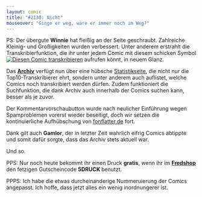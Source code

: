 ```yaml
---
layout: comic
title: "#2130: Nicht"
mouseover: "Ginge er weg, wäre er immer noch im Weg?"
---
```


PS:
Der übergute <strong>Winnie</strong> hat fleißig an der Seite geschraubt. Zahlreiche Kleinig- und Großigkeiten wurden verbessert. Unter anderem erstrahlt die Transkribierfunktion, die ihr unter jedem Comic mit diesem schicken Symbol <a href="http://www.fonflatter.de/archiv/?transcribe&comicid=2633"><img src="http://www.fonflatter.de/bilder/transkript_btn.gif" alt="Diesen Comic transkribieren" /></a> aufrufen könnt, in neuem Glanz.

Das <a href="http://www.fonflatter.de/archiv"><strong>Archiv</strong></a> verfügt nun über eine hübsche <a href="http://www.fonflatter.de/archiv/?stats">Statistikseite</a>, die nicht nur die Top10-Transkribierer ehrt, sondern unter anderem auch auflistet, welche Comics noch transkribiert werden dürfen. Zudem funktioniert die Suchfunktion, die dank Archiv auch innerhalb der Comics suchen kann, besser als je zuvor.

Der Kommentarvorschaubutton wurde nach neulicher Einführung wegen Spamproblemen vorerst wieder beseitigt, doch wir setzen die kontinuierliche Aufhübschung von <a href="http://www.fonflatter.de">fonflatter.de</a> fort.

Dank gilt auch <strong>Gamlor</strong>, der in letzter Zeit wahrlich eifrig Comics abtippte und somit dafür sorgte, dass das Archiv stets aktuell war.

Und so.

PPS: 
Nur noch heute bekommt ihr einen Druck <strong>gratis</strong>, wenn ihr im <a href="http://fred-o-mat.spreadshirt.net" title="der fetzige Fredshop"><strong>Fredshop </strong></a>den fetzigen Gutscheincode <strong>5DRUCK </strong>benutzt.

PPPS:
Ich habe die etwas durcheinanderige Nummeruierung der Comics angepasst. Ich hoffe, dass jetzt alles ein wenig inordnungerer ist.

